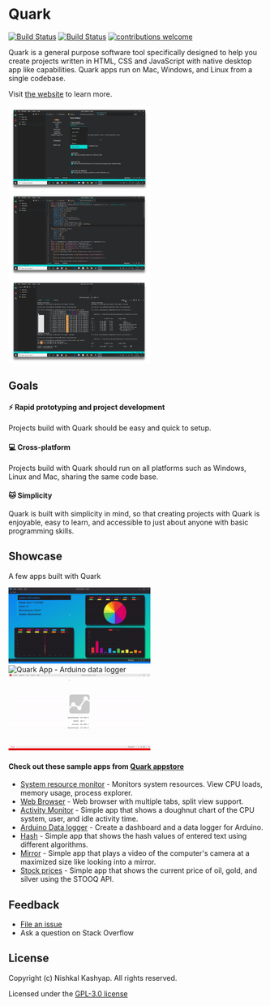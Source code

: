 # Quark

[![Build Status](https://travis-ci.org/Nishkalkashyap/Quark-electron.svg?branch=master-all)](https://travis-ci.org/Nishkalkashyap/Quark-electron)
[![Build Status](https://ci.appveyor.com/api/projects/status/e9n73kxva64pccwe/branch/master-all?svg=true)](https://ci.appveyor.com/project/Nishkalkashyap/quark-electron)
[![contributions welcome](https://img.shields.io/badge/contributions-welcome-brightgreen.svg?style=flat)](https://github.com/Nishkalkashyap/Quark-docs)

Quark is a general purpose software tool specifically designed to help you create projects written in HTML, CSS and JavaScript with native desktop app like capabilities. Quark apps run on Mac, Windows, and Linux from a single codebase.

Visit [the website](https://quarkjs.io) to learn more.


<div>
<img src="./readme/image-1.jpg" alt="Quark IDE screenshot" width="280"/>
<img src="./readme/image-2.jpg" alt="Quark IDE screenshot" width="280"/>
<img src="./readme/image-3.jpg" alt="Quark IDE screenshot" width="280"/>
</div>

## Goals

#### ⚡ Rapid prototyping and project development
Projects build with Quark should be easy and quick to setup.

#### 💻 Cross-platform
Projects build with Quark should run on all platforms such as Windows, Linux and Mac, sharing the same code base.

#### 🐱 Simplicity
Quark is built with simplicity in mind, so that creating projects with Quark is enjoyable, easy to learn, and accessible to just about anyone with basic programming skills.

## Showcase 
A few apps built with Quark
<!-- 
| System resource monitor [Download](https://dash.quarkjs.io/98ErmpQVApXvbsNWI6lvxLAAhpj2/_ybxmtnoilpu4nwj0t4/project) | Arduino data logger [Download](https://dash.quarkjs.io/98ErmpQVApXvbsNWI6lvxLAAhpj2/_6if0m0z5ol5inermo8/project) |
| -------------------------------------------------------------------------------------------------------------------- | ---------------------------------------------------------------------------------------------------------------- |
| <img align="center" src="./readme/system-monitor.gif" alt="Stock analyzing app" height="240">                        | <img align="center" src="https://i.imgur.com/vnvEMNx.gif" alt="Arduino data logger" height="240">                               |
| Web Browser [Download](https://dash.quarkjs.io/98ErmpQVApXvbsNWI6lvxLAAhpj2/_0umm60gvnlierd0ku7/project)             | Activity monitor [Download](https://dash.quarkjs.io/98ErmpQVApXvbsNWI6lvxLAAhpj2/_y43pdal0kqgi99x5fh/project)    |
| <img align="center" src="./readme/web-browser.gif" alt="Web Browser" height="240">                                   | <img align="center" src="https://i.imgur.com/oSEeu18.png" alt="Activity monitor" height="240">                                  |
| Prices [Download](https://dash.quarkjs.io/98ErmpQVApXvbsNWI6lvxLAAhpj2/_cwub3h5x8ctfdt6rfs/project)                  | Hash [Download](https://dash.quarkjs.io/98ErmpQVApXvbsNWI6lvxLAAhpj2/_roomlkgizmk1nzc7of/project)                |
| <img align="center" src="https://i.imgur.com/fYmDv8w.png" alt="Prices" height="240">                                 | <img align="center" src="https://i.imgur.com/VVCZOHo.png" alt="Hash" height="240">          
 -->

<div>
<img src="./readme/system-monitor.gif" alt="Quark App - System resource monitor" width="280"/>
<img src="https://i.imgur.com/vnvEMNx.gif" alt="Quark App - Arduino data logger" width="270"/>
<img src="./readme/web-browser.gif" alt="Quark App - Web Browser" width="280"/>
</div>

#### Check out these sample apps from [Quark appstore](https://quarkjs.io)
* [System resource monitor](https://dash.quarkjs.io/98ErmpQVApXvbsNWI6lvxLAAhpj2/_ybxmtnoilpu4nwj0t4/project) - Monitors system resources. View CPU loads, memory usage, process explorer.
* [Web Browser](https://dash.quarkjs.io/98ErmpQVApXvbsNWI6lvxLAAhpj2/_0umm60gvnlierd0ku7/project) - Web browser with multiple tabs, split view support.
* [Activity Monitor](https://dash.quarkjs.io/98ErmpQVApXvbsNWI6lvxLAAhpj2/_y43pdal0kqgi99x5fh/project) - Simple app that shows a doughnut chart of the CPU system, user, and idle activity time.
* [Arduino Data logger](https://dash.quarkjs.io/98ErmpQVApXvbsNWI6lvxLAAhpj2/_6if0m0z5ol5inermo8/project) - Create a dashboard and a data logger for Arduino.
* [Hash](https://dash.quarkjs.io/98ErmpQVApXvbsNWI6lvxLAAhpj2/_roomlkgizmk1nzc7of/project) - Simple app that shows the hash values of entered text using different algorithms.
* [Mirror](https://dash.quarkjs.io/98ErmpQVApXvbsNWI6lvxLAAhpj2/_gnk42qk7gepvshsva1/project) - Simple app that plays a video of the computer's camera at a maximized size like looking into a mirror.
* [Stock prices](https://dash.quarkjs.io/98ErmpQVApXvbsNWI6lvxLAAhpj2/_cwub3h5x8ctfdt6rfs/project) - Simple app that shows the current price of oil, gold, and silver using the STOOQ API.

<!-- 
#### System resource monitor
Monitors system resources. View CPU loads, memory usage, process explorer.

![System Information](./readme/system-monitor.gif)

#### Digital control systems
Digital control system made with Arduino UNO using pre-installed serialport library.

![Control System](./readme/control-system.gif)


#### Plot Charts
Plot charts using plotly.js

![Plot Charts](./readme/plot-charts.gif)

#### Stock analyzing app
Analyze historic/real-time stock data.

![Stock analyzing app](./readme/stock-analyzing-app.gif)

#### News App
News app with multiple country and source filter.

![News App](./readme/news-app.gif)

#### Web Browser
Web browser with multiple split view support.

![Web Browser](./readme/web-browser.gif)
 -->

## Feedback

* [File an issue](https://github.com/Nishkalkashyap/Quark-electron/issues)
* Ask a question on Stack Overflow

## License
Copyright (c) Nishkal Kashyap. All rights reserved.

Licensed under the [GPL-3.0 license](https://github.com/Nishkalkashyap/Quark-electron/blob/master/LICENSE)